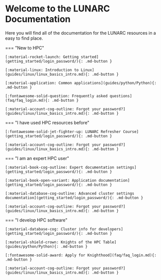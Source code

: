 # Welcome to the LUNARC Documentation

Here you will find all of the documentation for the LUNARC resources in a easy to find place.

=== "New to HPC"

    [:material-rocket-launch: Getting started](getting_started/login_password/){: .md-button }

    [:material-linux: Introduction to Linux](guides/linux/linux_basics_intro.md){: .md-button }

    [:material-application: Common applications](guides/python/Python){: .md-button }

    [:fontawesome-solid-question: Frequently asked questions](faq/faq_login.md){: .md-button }

    [:material-account-cog-outline: Forgot your password?](guides/linux/linux_basics_intro.md){: .md-button }

=== "I have used HPC resources before"

    [:fontawesome-solid-jet-fighter-up: LUNARC Refresher Course](getting_started/login_password/){: .md-button }

    [:material-account-cog-outline: Forgot your password?](guides/linux/linux_basics_intro.md){: .md-button }

=== "I am an expert HPC user"

    [:material-book-cog-outline: Expert documentation settings](getting_started/login_password/){: .md-button }

    [:material-book-open-variant: Application documentation](getting_started/login_password/){: .md-button }

    [:material-database-cog-outline: Advanced cluster settings documentation](getting_started/login_password/){: .md-button }

    [:material-account-cog-outline: Forgot your password?](guides/linux/linux_basics_intro.md){: .md-button }

=== "I develop HPC software"

    [:material-database-cog: Cluster info for developers](getting_started/login_password/){: .md-button }

    [:material-shield-crown: Knights of the HPC Table](guides/python/Python){: .md-button }

    [:fontawesome-solid-award: Apply for Knighthood](faq/faq_login.md){: .md-button }

    [:material-account-cog-outline: Forgot your password?](guides/linux/linux_basics_intro.md){: .md-button }